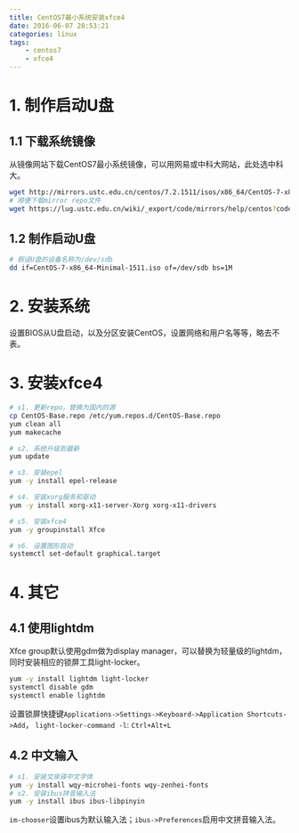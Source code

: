 ```yaml
---
title: CentOS7最小系统安装xfce4
date: 2016-06-07 20:53:21
categories: linux
tags:
    - centos7
    - xfce4
---
```


# 1. 制作启动U盘 #

## 1.1 下载系统镜像 ##

从镜像网站下载CentOS7最小系统镜像，可以用网易或中科大网站，此处选中科大。

```bash
wget http://mirrors.ustc.edu.cn/centos/7.2.1511/isos/x86_64/CentOS-7-x86_64-Minimal-1511.iso
# 顺便下载mirror repo文件
wget https://lug.ustc.edu.cn/wiki/_export/code/mirrors/help/centos?codeblock=3 -O CentOS-Base.repo
```

## 1.2 制作启动U盘 ##

```bash
# 假设U盘的设备名称为/dev/sdb
dd if=CentOS-7-x86_64-Minimal-1511.iso of=/dev/sdb bs=1M
```

# 2. 安装系统 #

设置BIOS从U盘启动，以及分区安装CentOS，设置网络和用户名等等，略去不表。

# 3. 安装xfce4 #

```bash
# s1. 更新repo，替换为国内的源
cp CentOS-Base.repo /etc/yum.repos.d/CentOS-Base.repo
yum clean all
yum makecache

# s2. 系统升级到最新
yum update

# s3. 安装epel
yum -y install epel-release

# s4. 安装xorg服务和驱动
yum -y install xorg-x11-server-Xorg xorg-x11-drivers

# s5. 安装xfce4
yum -y groupinstall Xfce

# s6. 设置图形启动
systemctl set-default graphical.target
```

# 4. 其它 #

## 4.1 使用lightdm ##

Xfce group默认使用gdm做为display manager，可以替换为轻量级的lightdm，
同时安装相应的锁屏工具light-locker。

```bash
yum -y install lightdm light-locker
systemctl disable gdm
systemctl enable lightdm
```

设置锁屏快捷键`Applications->Settings->Keyboard->Application Shortcuts->Add`，
`light-locker-command -l`: `Ctrl+Alt+L`

## 4.2 中文输入 ##

```bash
# s1. 安装文泉驿中文字体
yum -y install wqy-microhei-fonts wqy-zenhei-fonts
# s2. 安装ibus拼音输入法
yum -y install ibus ibus-libpinyin
```

`im-chooser`设置ibus为默认输入法；`ibus->Preferences`启用中文拼音输入法。

